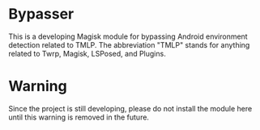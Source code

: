 # Bypasser

This is a developing Magisk module for bypassing Android environment detection related to TMLP. The abbreviation "TMLP" stands for anything related to Twrp, Magisk, LSPosed, and Plugins. 

# Warning

Since the project is still developing, please do not install the module here until this warning is removed in the future. 
